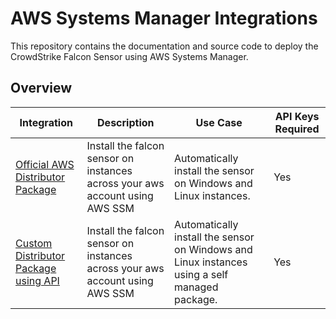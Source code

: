 # AWS Systems Manager Integrations

This repository contains the documentation and source code to deploy the CrowdStrike Falcon Sensor using AWS Systems Manager.

## Overview

| Integration | Description | Use Case | API Keys Required |
| --- | --- | --- | --- |
| [Official AWS Distributor Package](./official-package/README.md) | Install the falcon sensor on instances across your aws account using AWS SSM | Automatically install the sensor on Windows and Linux instances. | Yes |
| [Custom Distributor Package using API](./custom-api-package/README.md) | Install the falcon sensor on instances across your aws account using AWS SSM | Automatically install the sensor on Windows and Linux instances using a self managed package. | Yes |